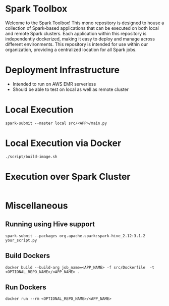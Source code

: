 # Spark Toolbox

Welcome to the Spark Toolbox! This mono repository is designed to house a collection of Spark-based applications that can be executed on both local and remote Spark clusters. Each application within this repository is independently dockerized, making it easy to deploy and manage across different environments. This repository is intended for use within our organization, providing a centralized location for all Spark jobs.




# Deployment Infrastructure

* Intended to run on AWS EMR serverless
* Should be able to test on local as well as remote cluster


# Local Execution
```
spark-submit --master local src/<APP>/main.py
```

# Local Execution via Docker
```
./script/build-image.sh
```


# Execution over Spark Cluster

```
```

# Miscellaneous
## Running using Hive support

```
spark-submit --packages org.apache.spark:spark-hive_2.12:3.1.2 your_script.py
```

## Build Dockers 
```
docker build --build-arg job_name=<APP_NAME> -f src/Dockerfile  -t <OPTIONAL_REPO_NAME>/<APP_NAME> .
```

## Run Dockers

```
docker run --rm <OPTIONAL_REPO_NAME>/<APP_NAME>
```